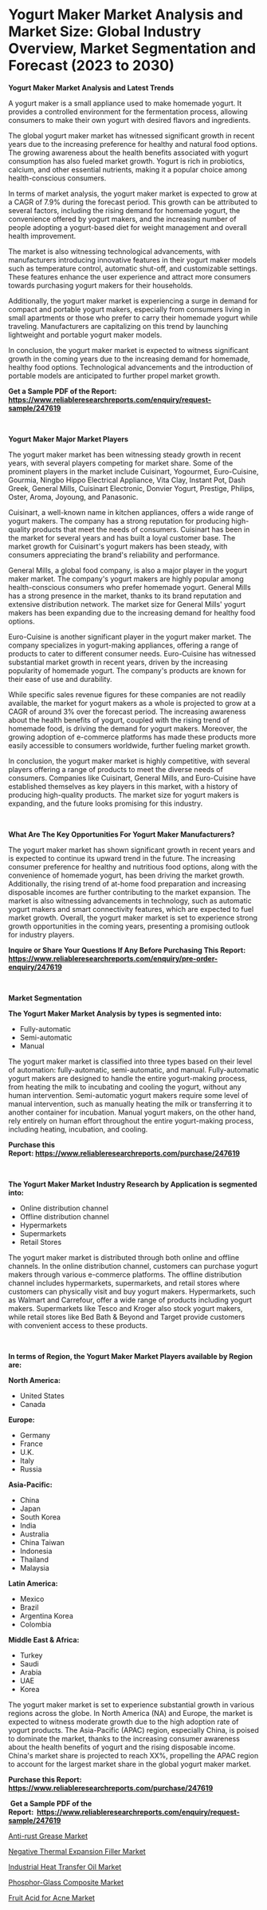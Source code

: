 <p><h1>Yogurt Maker Market Analysis and Market Size: Global Industry Overview, Market Segmentation and Forecast (2023 to 2030)</h1></p><p><strong>Yogurt Maker Market Analysis and Latest Trends</strong></p>
<p><p>A yogurt maker is a small appliance used to make homemade yogurt. It provides a controlled environment for the fermentation process, allowing consumers to make their own yogurt with desired flavors and ingredients.</p><p>The global yogurt maker market has witnessed significant growth in recent years due to the increasing preference for healthy and natural food options. The growing awareness about the health benefits associated with yogurt consumption has also fueled market growth. Yogurt is rich in probiotics, calcium, and other essential nutrients, making it a popular choice among health-conscious consumers.</p><p>In terms of market analysis, the yogurt maker market is expected to grow at a CAGR of 7.9% during the forecast period. This growth can be attributed to several factors, including the rising demand for homemade yogurt, the convenience offered by yogurt makers, and the increasing number of people adopting a yogurt-based diet for weight management and overall health improvement.</p><p>The market is also witnessing technological advancements, with manufacturers introducing innovative features in their yogurt maker models such as temperature control, automatic shut-off, and customizable settings. These features enhance the user experience and attract more consumers towards purchasing yogurt makers for their households.</p><p>Additionally, the yogurt maker market is experiencing a surge in demand for compact and portable yogurt makers, especially from consumers living in small apartments or those who prefer to carry their homemade yogurt while traveling. Manufacturers are capitalizing on this trend by launching lightweight and portable yogurt maker models.</p><p>In conclusion, the yogurt maker market is expected to witness significant growth in the coming years due to the increasing demand for homemade, healthy food options. Technological advancements and the introduction of portable models are anticipated to further propel market growth.</p></p>
<p><strong>Get a Sample PDF of the Report:&nbsp; <a href="https://www.reliableresearchreports.com/enquiry/request-sample/247619">https://www.reliableresearchreports.com/enquiry/request-sample/247619</a></strong></p>
<p>&nbsp;</p>
<p><strong>Yogurt Maker Major Market Players</strong></p>
<p><p>The yogurt maker market has been witnessing steady growth in recent years, with several players competing for market share. Some of the prominent players in the market include Cuisinart, Yogourmet, Euro-Cuisine, Gourmia, Ningbo Hippo Electrical Appliance, Vita Clay, Instant Pot, Dash Greek, General Mills, Cuisinart Electronic, Donvier Yogurt, Prestige, Philips, Oster, Aroma, Joyoung, and Panasonic.</p><p>Cuisinart, a well-known name in kitchen appliances, offers a wide range of yogurt makers. The company has a strong reputation for producing high-quality products that meet the needs of consumers. Cuisinart has been in the market for several years and has built a loyal customer base. The market growth for Cuisinart's yogurt makers has been steady, with consumers appreciating the brand's reliability and performance.</p><p>General Mills, a global food company, is also a major player in the yogurt maker market. The company's yogurt makers are highly popular among health-conscious consumers who prefer homemade yogurt. General Mills has a strong presence in the market, thanks to its brand reputation and extensive distribution network. The market size for General Mills' yogurt makers has been expanding due to the increasing demand for healthy food options.</p><p>Euro-Cuisine is another significant player in the yogurt maker market. The company specializes in yogurt-making appliances, offering a range of products to cater to different consumer needs. Euro-Cuisine has witnessed substantial market growth in recent years, driven by the increasing popularity of homemade yogurt. The company's products are known for their ease of use and durability.</p><p>While specific sales revenue figures for these companies are not readily available, the market for yogurt makers as a whole is projected to grow at a CAGR of around 3% over the forecast period. The increasing awareness about the health benefits of yogurt, coupled with the rising trend of homemade food, is driving the demand for yogurt makers. Moreover, the growing adoption of e-commerce platforms has made these products more easily accessible to consumers worldwide, further fueling market growth.</p><p>In conclusion, the yogurt maker market is highly competitive, with several players offering a range of products to meet the diverse needs of consumers. Companies like Cuisinart, General Mills, and Euro-Cuisine have established themselves as key players in this market, with a history of producing high-quality products. The market size for yogurt makers is expanding, and the future looks promising for this industry.</p></p>
<p>&nbsp;</p>
<p><strong>What Are The Key Opportunities For Yogurt Maker Manufacturers?</strong></p>
<p><p>The yogurt maker market has shown significant growth in recent years and is expected to continue its upward trend in the future. The increasing consumer preference for healthy and nutritious food options, along with the convenience of homemade yogurt, has been driving the market growth. Additionally, the rising trend of at-home food preparation and increasing disposable incomes are further contributing to the market expansion. The market is also witnessing advancements in technology, such as automatic yogurt makers and smart connectivity features, which are expected to fuel market growth. Overall, the yogurt maker market is set to experience strong growth opportunities in the coming years, presenting a promising outlook for industry players.</p></p>
<p><strong>Inquire or Share Your Questions If Any Before Purchasing This Report: <a href="https://www.reliableresearchreports.com/enquiry/pre-order-enquiry/247619">https://www.reliableresearchreports.com/enquiry/pre-order-enquiry/247619</a></strong></p>
<p>&nbsp;</p>
<p><strong>Market Segmentation</strong></p>
<p><strong>The Yogurt Maker Market Analysis by types is segmented into:</strong></p>
<p><ul><li>Fully-automatic</li><li>Semi-automatic</li><li>Manual</li></ul></p>
<p><p>The yogurt maker market is classified into three types based on their level of automation: fully-automatic, semi-automatic, and manual. Fully-automatic yogurt makers are designed to handle the entire yogurt-making process, from heating the milk to incubating and cooling the yogurt, without any human intervention. Semi-automatic yogurt makers require some level of manual intervention, such as manually heating the milk or transferring it to another container for incubation. Manual yogurt makers, on the other hand, rely entirely on human effort throughout the entire yogurt-making process, including heating, incubation, and cooling.</p></p>
<p><strong>Purchase this Report:&nbsp;<a href="https://www.reliableresearchreports.com/purchase/247619">https://www.reliableresearchreports.com/purchase/247619</a></strong></p>
<p>&nbsp;</p>
<p><strong>The Yogurt Maker Market Industry Research by Application is segmented into:</strong></p>
<p><ul><li>Online distribution channel</li><li>Offline distribution channel</li><li>Hypermarkets</li><li>Supermarkets</li><li>Retail Stores</li></ul></p>
<p><p>The yogurt maker market is distributed through both online and offline channels. In the online distribution channel, customers can purchase yogurt makers through various e-commerce platforms. The offline distribution channel includes hypermarkets, supermarkets, and retail stores where customers can physically visit and buy yogurt makers. Hypermarkets, such as Walmart and Carrefour, offer a wide range of products including yogurt makers. Supermarkets like Tesco and Kroger also stock yogurt makers, while retail stores like Bed Bath & Beyond and Target provide customers with convenient access to these products.</p></p>
<p>&nbsp;</p>
<p><strong>In terms of Region, the Yogurt Maker Market Players available by Region are:</strong></p>
<p>
    <p> <strong> North America: </strong>
        <ul>
            <li>United States</li>
            <li>Canada</li>
        </ul>
        </p> 
    <p> <strong> Europe: </strong>
        <ul>
            <li>Germany</li>
            <li>France</li>
            <li>U.K.</li>
            <li>Italy</li>
            <li>Russia</li>
        </ul>
        </p> 
    <p> <strong> Asia-Pacific: </strong>
        <ul>
            <li>China</li>
            <li>Japan</li>
            <li>South Korea</li>
            <li>India</li>
            <li>Australia</li>
            <li>China Taiwan</li>
            <li>Indonesia</li>
            <li>Thailand</li>
            <li>Malaysia</li>
        </ul>
        </p> 
    <p> <strong> Latin America: </strong>
        <ul>
            <li>Mexico</li>
            <li>Brazil</li>
            <li>Argentina Korea</li>
            <li>Colombia</li>
        </ul>
        </p> 
    <p> <strong> Middle East & Africa: </strong>
        <ul>
            <li>Turkey</li>
            <li>Saudi</li>
            <li>Arabia</li>
            <li>UAE</li>
            <li>Korea</li>
        </ul>
    </p>
    </p>
<p><p>The yogurt maker market is set to experience substantial growth in various regions across the globe. In North America (NA) and Europe, the market is expected to witness moderate growth due to the high adoption rate of yogurt products. The Asia-Pacific (APAC) region, especially China, is poised to dominate the market, thanks to the increasing consumer awareness about the health benefits of yogurt and the rising disposable income. China's market share is projected to reach XX%, propelling the APAC region to account for the largest market share in the global yogurt maker market.</p></p>
<p><strong>Purchase this Report: <a href="https://www.reliableresearchreports.com/purchase/247619">https://www.reliableresearchreports.com/purchase/247619</a></strong></p>
<p>&nbsp;<strong>Get a Sample PDF of the Report:&nbsp;&nbsp;<a href="https://www.reliableresearchreports.com/enquiry/request-sample/247619">https://www.reliableresearchreports.com/enquiry/request-sample/247619</a></strong></p>
<p><strong></strong></p>
<p><p><a href="https://medium.com/@late.bean.frame/analyzing-anti-rust-grease-market-global-industry-perspective-and-forecast-2023-to-2030-1c741a3d845b">Anti-rust Grease Market</a></p><p><a href="https://medium.com/@blow.allow.stir/negative-thermal-expansion-filler-market-the-key-to-successful-business-strategy-forecast-till-7bb132573509">Negative Thermal Expansion Filler Market</a></p><p><a href="https://medium.com/@poem.snap.phase/industrial-heat-transfer-oil-market-outlook-industry-overview-and-forecast-2023-to-2030-f45d471ef8e9">Industrial Heat Transfer Oil Market</a></p><p><a href="https://medium.com/@under.noon.tower/phosphor-glass-composite-market-analysis-its-cagr-market-segmentation-and-global-industry-9af54e25f0e5">Phosphor-Glass Composite Market</a></p><p><a href="https://medium.com/@truly.fight.must/fruit-acid-for-acne-market-analysis-and-sze-forecasted-for-period-from-2023-to-2030-0a8081d64d44">Fruit Acid for Acne Market</a></p></p>